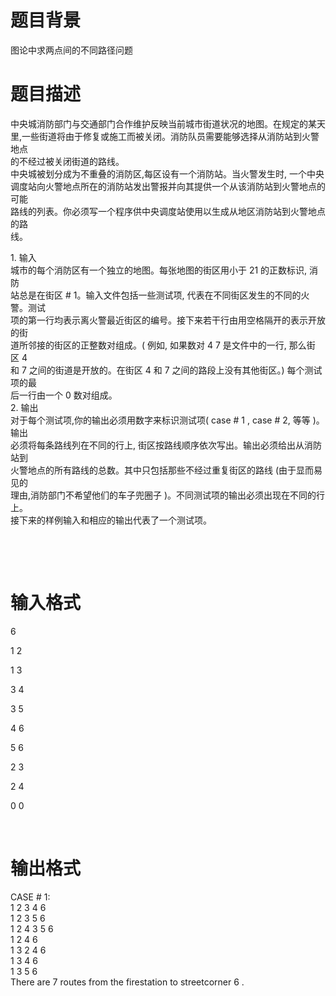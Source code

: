 # 

 
 # 题目背景 
<p>图论中求两点间的不同路径问题</p> 

 
 # 题目描述 
<p>中央城消防部门与交通部门合作维护反映当前城市街道状况的地图。在规定的某天<br />
里,一些街道将由于修复或施工而被关闭。消防队员需要能够选择从消防站到火警地点<br />
的不经过被关闭街道的路线。<br />
中央城被划分成为不重叠的消防区,每区设有一个消防站。当火警发生时,&nbsp;一个中央<br />
调度站向火警地点所在的消防站发出警报并向其提供一个从该消防站到火警地点的可能<br />
路线的列表。你必须写一个程序供中央调度站使用以生成从地区消防站到火警地点的路<br />
线。</p>

<p>1.&nbsp;输入<br />
城市的每个消防区有一个独立的地图。每张地图的街区用小于&nbsp;21&nbsp;的正数标识,&nbsp;消防<br />
站总是在街区&nbsp;#&nbsp;1。输入文件包括一些测试项,&nbsp;代表在不同街区发生的不同的火警。测试<br />
项的第一行均表示离火警最近街区的编号。接下来若干行由用空格隔开的表示开放的街<br />
道所邻接的街区的正整数对组成。(&nbsp;例如,&nbsp;如果数对&nbsp;4&nbsp;7&nbsp;是文件中的一行,&nbsp;那么街区&nbsp;4<br />
和&nbsp;7&nbsp;之间的街道是开放的。在街区&nbsp;4&nbsp;和&nbsp;7&nbsp;之间的路段上没有其他街区。)&nbsp;每个测试项的最<br />
后一行由一个&nbsp;0&nbsp;数对组成。<br />
2.&nbsp;输出<br />
对于每个测试项,你的输出必须用数字来标识测试项(&nbsp;case&nbsp;#&nbsp;1&nbsp;,&nbsp;case&nbsp;#&nbsp;2,&nbsp;等等&nbsp;)。输出<br />
必须将每条路线列在不同的行上,&nbsp;街区按路线顺序依次写出。输出必须给出从消防站到<br />
火警地点的所有路线的总数。其中只包括那些不经过重复街区的路线&nbsp;(由于显而易见的<br />
理由,消防部门不希望他们的车子兜圈子&nbsp;)。不同测试项的输出必须出现在不同的行上。<br />
接下来的样例输入和相应的输出代表了一个测试项。</p>

<p>&nbsp;</p>

<p>&nbsp;</p> 

 
 # 输入格式 
<p>6</p>

<p>1&nbsp;2</p>

<p>1&nbsp;3</p>

<p>3&nbsp;4</p>

<p>3&nbsp;5</p>

<p>4&nbsp;6</p>

<p>5&nbsp;6</p>

<p>2&nbsp;3&nbsp;</p>

<p>2&nbsp;4</p>

<p>0&nbsp;0</p>

<p>&nbsp;</p> 

 
 # 输出格式 
<p>CASE&nbsp;#&nbsp;1:<br />
1&nbsp;2&nbsp;3&nbsp;4&nbsp;6<br />
1&nbsp;2&nbsp;3&nbsp;5&nbsp;6<br />
1&nbsp;2&nbsp;4&nbsp;3&nbsp;5&nbsp;6<br />
1&nbsp;2&nbsp;4&nbsp;6<br />
1&nbsp;3&nbsp;2&nbsp;4&nbsp;6<br />
1&nbsp;3&nbsp;4&nbsp;6<br />
1&nbsp;3&nbsp;5&nbsp;6<br />
There&nbsp;are&nbsp;7&nbsp;routes&nbsp;from&nbsp;the&nbsp;firestation&nbsp;to&nbsp;streetcorner&nbsp;6&nbsp;.</p>

<p>&nbsp;</p> 
